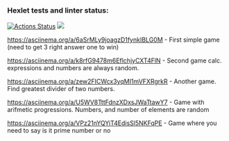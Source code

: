 ### Hexlet tests and linter status:
[![Actions Status](https://github.com/Rust2323/frontend-project-lvl1/workflows/hexlet-check/badge.svg)](https://github.com/Rust2323/frontend-project-lvl1/actions)
<a href="https://codeclimate.com/github/Rust2323/frontend-project-lvl1/maintainability"><img src="https://api.codeclimate.com/v1/badges/4617cab953e688e3aad4/maintainability" /></a>

https://asciinema.org/a/6aSrMLy9joagzD1fynkIBLG0M - First simple game (need to get 3 right answer one to win)

https://asciinema.org/a/k8rfG9478m6EflchjyCXT4FlN - Second game calc. expressions and numbers are always random.

https://asciinema.org/a/zew2FICWcx3yqMI1mVFXRgrkR - Another game. Find greatest divider of two numbers.

https://asciinema.org/a/U5WV8TttFdnzXDxsJWaTtawY7 - Game with arifmetic progressions. Numbers, and number of elements are random

https://asciinema.org/a/VPz21nYQYiT4EdisSl5NKFqPE - Game where you need to say is it prime number or no
